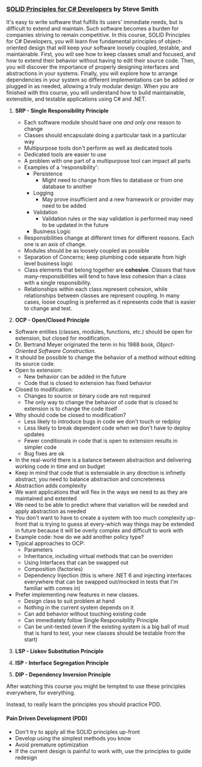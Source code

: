 ### [SOLID Principles for C# Developers](https://app.pluralsight.com/library/courses/csharp-solid-principles/table-of-contents) by Steve Smith

It's easy to write software that fulfills its users' immediate needs, but is difficult to extend and maintain. Such software becomes a burden for companies striving to remain competitive. In this course, SOLID Principles for C# Developers, you will learn five fundamental principles of object-oriented design that will keep your software loosely coupled, testable, and maintainable. First, you will see how to keep classes small and focused, and how to extend their behavior without having to edit their source code. Then, you will discover the importance of properly designing interfaces and abstractions in your systems. Finally, you will explore how to arrange dependencies in your system so different implementations can be added or plugged in as needed, allowing a truly modular design. When you are finished with this course, you will understand how to build maintainable, extensible, and testable applications using C# and .NET.

1. **SRP - Single Responsibility Principle**
   - Each software module should have one *and only one* reason to change
   - Classes should encapsulate doing a particular task in a particular way
   - Multipurpose tools don't perform as well as dedicated tools
   - Dedicated tools are easier to use
   - A problem with one part of a multipurpose tool can impact all parts
   - Examples of a 'responsibility':
     - Persistence
       - Might need to change from files to database or from one database to another
     - Logging
       - May prove insufficient and a new framework or provider may need to be added
     - Validation
       - Validation rules or the way validation is performed may need to be updated in the future
     - Business Logic
   - Responsibilities change at different times for different reasons. Each one is an axis of change.
   - Modules should be as loosely coupled as possible
   - Separation of Concerns; keep plumbing code separate from high level business logic
   - Class elements that belong together are **cohesive**. Classes that have many-responsibilities will tend to have less cohesion than a class with a single responsibility.
   - Relationships within each class represent cohesion, while relationships between classes are represent coupling. In many cases, loose coupling is preferred as it represents code that is easier to change and test.
   

2. **OCP - Open/Closed Principle**
  - Software entities (classes, modules, functions, etc.) should be open for extension, but closed for modification.
  - Dr. Bertrand Meyer originated the term in his 1988 book, *Object-Oriented Software Construction*.
  - It should be possible to change the behavior of a method without editing its source code.
  - Open to extension:
    - New behavior can be added in the future
    - Code that is closed to extension has fixed behavior
  - Closed to modification:
    - Changes to source or binary code are not required
    - The only way to change the behavior of code that is closed to extension is to change the code itself
  - Why should code be closed to modification?
    - Less likely to introduce bugs in code we don't touch or redploy
    - Less likely to break dependent code when we don't have to deploy updates
    - Fewer conditionals in code that is open to extension results in simpler code
    - Bug fixes are ok
  - In the real-world there is a balance between abstraction and delivering working code in time and on budget
  - Keep in mind that code that is extensiable in any direction is infinetly abstract, you need to balance abstraction and concreteness
  - Abstraction adds complexity
  - We want applications that will flex in the ways we need to as they are maintained and extented
  - We need to be able to predict where that variation will be needed and apply abstraction as needed
  - You don't want to have to create a system with too much complexity up-front that is trying to guess at every-which way things may be extended in future because it will be overly complex and difficult to work with
  - Example code: how do we add another policy type?
  - Typical approaches to OCP:
    - Parameters
    - Inheritance, including virtual methods that can be overriden
    - Using Interfaces that can be swapped out
    - Composition (factories)
    - Dependency Injection (this is where .NET 6 and injecting interfaces everywhere that can be swapped out/mocked in tests that I'm familiar with comes in)
  - Prefer implementing new features in new classes.
    - Design class to suit problem at hand
    - Nothing in the current system depends on it
    - Can add behavior without touching existing code
    - Can immediately follow Single Responsibility Principle
    - Can be unit-tested (even if the existing system is a big ball of mud that is hard to test, your new classes should be testable from the start)

3. **LSP - Liskov Substitution Principle**


4. **ISP - Interface Segregation Principle**


5. **DIP - Dependency Inversion Principle**

After watching this course you might be tempted to use these principles everywhere, for everything.

Instead, to really learn the principles you should practice PDD.

#### Pain Driven Development (PDD)

- Don't try to apply all the SOLID principles up-front
- Develop using the simplest methods you know
- Avoid premature optimization
- If the current design is painful to work with, use the principles to guide redesign